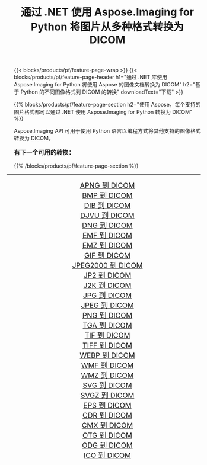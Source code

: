 ﻿---
title: 通过 .NET 使用 Aspose.Imaging for Python 将图片从多种格式转换为 DICOM 
weight: 3920
url: /zh-hans/python-net/conversion/to/dicom/ 
lang: zh-hans
langdirlevel: 2
locales: zh-hans,ja,it,ru,de,es,fr,nl,id,lt,pl,pt,vi,tr,ko,zh-hant,ar,hi,th,sv,cs,uk,he
description: 您可以通过 .NET 库使用 Aspose.Imaging for Python 将各种格式转换为 DICOM
---

{{< blocks/products/pf/feature-page-wrap >}}
{{< blocks/products/pf/feature-page-header h1="通过 .NET 库使用 Aspose.Imaging for Python 将使用 Aspose 的图像文档转换为 DICOM" h2="基于 Python 的不同图像格式到 DICOM 的转换" downloadText="下载" >}}


{{% blocks/products/pf/feature-page-section  h2="使用 Aspose，每个支持的图片格式都可以通过 .NET 使用 Aspose.Imaging for Python 转换为 DICOM" %}}
<p align=justify>Aspose.Imaging API 可用于使用 Python 语言以编程方式将其他支持的图像格式转换为 DICOM。</p>
<h3 style="margin-top:16px;">
有下一个可用的转换：
</h3>
{{% /blocks/products/pf/feature-page-section %}}
<div class="container-fluid productfamilypage bg-gray">
    <div class="convertypes bg-gray agp-content section">
        <div class="container">
		<hr style="margin-left:-20px;"/>
		<div class="row other-converters" style="gap: 10px;font-size: 19px;text-align:center;">
		    <div class='col-md-3 other-converter remove-lp remove-rp'><a href="/imaging/zh-hans/python-net/conversion/apng-to-dicom/" style="padding:15px;">APNG 到 DICOM</a></div>
<div class='col-md-3 other-converter remove-lp remove-rp'><a href="/imaging/zh-hans/python-net/conversion/bmp-to-dicom/" style="padding:15px;">BMP 到 DICOM</a></div>
<div class='col-md-3 other-converter remove-lp remove-rp'><a href="/imaging/zh-hans/python-net/conversion/dib-to-dicom/" style="padding:15px;">DIB 到 DICOM</a></div>
<div class='col-md-3 other-converter remove-lp remove-rp'><a href="/imaging/zh-hans/python-net/conversion/djvu-to-dicom/" style="padding:15px;">DJVU 到 DICOM</a></div>
<div class='col-md-3 other-converter remove-lp remove-rp'><a href="/imaging/zh-hans/python-net/conversion/dng-to-dicom/" style="padding:15px;">DNG 到 DICOM</a></div>
<div class='col-md-3 other-converter remove-lp remove-rp'><a href="/imaging/zh-hans/python-net/conversion/emf-to-dicom/" style="padding:15px;">EMF 到 DICOM</a></div>
<div class='col-md-3 other-converter remove-lp remove-rp'><a href="/imaging/zh-hans/python-net/conversion/emz-to-dicom/" style="padding:15px;">EMZ 到 DICOM</a></div>
<div class='col-md-3 other-converter remove-lp remove-rp'><a href="/imaging/zh-hans/python-net/conversion/gif-to-dicom/" style="padding:15px;">GIF 到 DICOM</a></div>
<div class='col-md-3 other-converter remove-lp remove-rp'><a href="/imaging/zh-hans/python-net/conversion/jpeg2000-to-dicom/" style="padding:15px;">JPEG2000 到 DICOM</a></div>
<div class='col-md-3 other-converter remove-lp remove-rp'><a href="/imaging/zh-hans/python-net/conversion/jp2-to-dicom/" style="padding:15px;">JP2 到 DICOM</a></div>
<div class='col-md-3 other-converter remove-lp remove-rp'><a href="/imaging/zh-hans/python-net/conversion/j2k-to-dicom/" style="padding:15px;">J2K 到 DICOM</a></div>
<div class='col-md-3 other-converter remove-lp remove-rp'><a href="/imaging/zh-hans/python-net/conversion/jpg-to-dicom/" style="padding:15px;">JPG 到 DICOM</a></div>
<div class='col-md-3 other-converter remove-lp remove-rp'><a href="/imaging/zh-hans/python-net/conversion/jpeg-to-dicom/" style="padding:15px;">JPEG 到 DICOM</a></div>
<div class='col-md-3 other-converter remove-lp remove-rp'><a href="/imaging/zh-hans/python-net/conversion/png-to-dicom/" style="padding:15px;">PNG 到 DICOM</a></div>
<div class='col-md-3 other-converter remove-lp remove-rp'><a href="/imaging/zh-hans/python-net/conversion/tga-to-dicom/" style="padding:15px;">TGA 到 DICOM</a></div>
<div class='col-md-3 other-converter remove-lp remove-rp'><a href="/imaging/zh-hans/python-net/conversion/tif-to-dicom/" style="padding:15px;">TIF 到 DICOM</a></div>
<div class='col-md-3 other-converter remove-lp remove-rp'><a href="/imaging/zh-hans/python-net/conversion/tiff-to-dicom/" style="padding:15px;">TIFF 到 DICOM</a></div>
<div class='col-md-3 other-converter remove-lp remove-rp'><a href="/imaging/zh-hans/python-net/conversion/webp-to-dicom/" style="padding:15px;">WEBP 到 DICOM</a></div>
<div class='col-md-3 other-converter remove-lp remove-rp'><a href="/imaging/zh-hans/python-net/conversion/wmf-to-dicom/" style="padding:15px;">WMF 到 DICOM</a></div>
<div class='col-md-3 other-converter remove-lp remove-rp'><a href="/imaging/zh-hans/python-net/conversion/wmz-to-dicom/" style="padding:15px;">WMZ 到 DICOM</a></div>
<div class='col-md-3 other-converter remove-lp remove-rp'><a href="/imaging/zh-hans/python-net/conversion/svg-to-dicom/" style="padding:15px;">SVG 到 DICOM</a></div>
<div class='col-md-3 other-converter remove-lp remove-rp'><a href="/imaging/zh-hans/python-net/conversion/svgz-to-dicom/" style="padding:15px;">SVGZ 到 DICOM</a></div>
<div class='col-md-3 other-converter remove-lp remove-rp'><a href="/imaging/zh-hans/python-net/conversion/eps-to-dicom/" style="padding:15px;">EPS 到 DICOM</a></div>
<div class='col-md-3 other-converter remove-lp remove-rp'><a href="/imaging/zh-hans/python-net/conversion/cdr-to-dicom/" style="padding:15px;">CDR 到 DICOM</a></div>
<div class='col-md-3 other-converter remove-lp remove-rp'><a href="/imaging/zh-hans/python-net/conversion/cmx-to-dicom/" style="padding:15px;">CMX 到 DICOM</a></div>
<div class='col-md-3 other-converter remove-lp remove-rp'><a href="/imaging/zh-hans/python-net/conversion/otg-to-dicom/" style="padding:15px;">OTG 到 DICOM</a></div>
<div class='col-md-3 other-converter remove-lp remove-rp'><a href="/imaging/zh-hans/python-net/conversion/odg-to-dicom/" style="padding:15px;">ODG 到 DICOM</a></div>
<div class='col-md-3 other-converter remove-lp remove-rp'><a href="/imaging/zh-hans/python-net/conversion/ico-to-dicom/" style="padding:15px;">ICO 到 DICOM</a></div>
                </div>
        </div>
    </div>
</div>
<br/>

